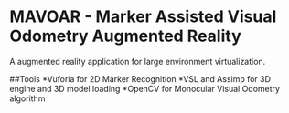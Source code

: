 # MAVOAR - Marker Assisted Visual Odometry Augmented Reality

A augmented reality application for large environment virtualization.


##Tools
*Vuforia for 2D Marker Recognition
*VSL and Assimp for 3D engine and 3D model loading
*OpenCV for Monocular Visual Odometry algorithm 


